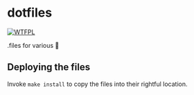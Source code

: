 # dotfiles
[![WTFPL](http://www.wtfpl.net/wp-content/uploads/2012/12/wtfpl-badge-2.png)](http://www.wtfpl.net/about/)

.files for various :wrench:

## Deploying the files

Invoke `make install` to copy the files into their rightful location.
